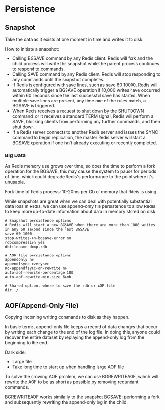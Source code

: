 # Persistence

## Snapshot

Take the data as it exists at one moment in time and writes it to disk.

How to initiate a snapshot:
- Calling BGSAVE command by any Redis client. Redis will fork and the child process will write the snapshot while the parent process continues to respond to commands.
- Calling SAVE command by any Redis client. Redis will stop responding to any commands until the snapshot completes.
- If Redis is configured with save lines, such as save 60 10000, Redis will automatically trigger a BGSAVE operation if 10,000 writes have occurred within 60 seconds since the last successful save has started. When multiple save lines are present, any time one of the rules match, a BGSAVE is triggered.  
- When Redis receives a request to shut down by the SHUTDOWN command, or it receives a standard TERM signal, Redis will perform a SAVE, blocking clients from performing any further commands, and then shut down.
- If a Redis server connects to another Redis server and issues the SYNC command to begin replication, the master Redis server will start a BGSAVE operation if one isn’t already executing or recently completed.

### Big Data

As Redis memory use grows over time, so does the time to perform a fork operation for the BGSAVE, this may cause the system to pause for periods of time, which could degrade Redis's performance to the point where it's unusable.  

Fork time of Redis process: 10-20ms per Gb of memory that Rdeis is using.

While snapshots are great when we can deal with potentially substantial data loss in Redis, we can use append-only file persistence to allow Redis to keep more up-to-date information about data in memory stored on disk.

```
# Snapshot persistence options
# Redis will start a new BGSAVE when there are more than 1000 writes in any 60 second since the last BGSAVE
save 60 1000
stop-writes-on-bgsave-error no
rdbcompression yes
dbfilename dump.rdb

# AOF file persistence options
appendonly no
appendfsync everysec
no-appendfsync-on-rewrite no
auto-aof-rewrite-percentage 100
auto-aof-rewrite-min-size 64mb

# Shared option, where to save the rdb or AOF file
dir ./
```

## AOF(Append-Only File)

Copying incoming writing commands to disk as they happen.

In basic terms, append-only file keeps a record of data changes that occur by writing each change to the end of the log file. In doing this, anyone could recover the entire dataset by replaying the append-only log from the beginning to the end.

Dark side:
- Large file
- Take long time to start up when handling large AOF file

To solve the growing AOF problem, we can use BGREWRITEAOF, wihch will rewrite the AOF to be as short as possible by removing redundant commands.

BGREWRITEAOF works similarly to the snapshot BGSAVE: performing a fork and subsequently rewriting the append-only log in the child.

